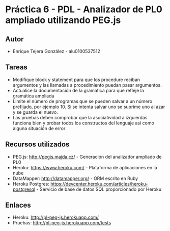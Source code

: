 # Práctica 6 - PDL - Analizador de PL0 ampliado utilizando PEG.js

## Autor

* Enrique Tejera González - alu0100537512


## Tareas

* Modifique block y statement para que los procedure reciban argumentos y las llamadas a procedimiento puedan pasar argumentos.
* Actualice la documentación de la gramática para que refleje la gramática ampliada
* Limite el número de programas que se pueden salvar a un número prefijado, por ejemplo 10. Si se intenta salvar uno se suprime uno al azar y se guarda el nuevo.
* Las pruebas deben comprobar que la asociatividad a izquierdas funciona bien y probar todos los constructos del lenguaje así como alguna situación de error


## Recursos utilizados

* PEG.js: http://pegjs.majda.cz/ - Generación del analizador ampliado de PL0
* Heroku: https://www.heroku.com/ - Plataforma de aplicaciones en la nube
* DataMapper: http://datamapper.org/ - ORM escrito en Ruby
* Heroku Postgres: https://devcenter.heroku.com/articles/heroku-postgresql - Servicio de base de datos SQL proporcionado por Heroku


## Enlaces

* Heroku: http://pl-peg-js.herokuapp.com/
* Pruebas: http://pl-peg-js.herokuapp.com/tests
